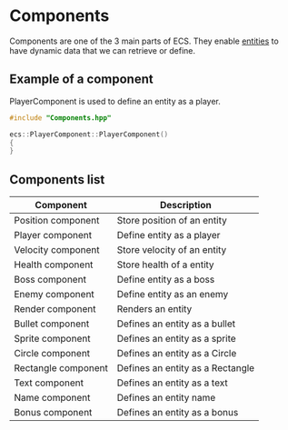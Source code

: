 # Components

Components are one of the 3 main parts of ECS.
They enable [entities](./entity.md) to have dynamic data that we can retrieve
or define.

## Example of a component

PlayerComponent is used to define an entity as a player.

```cpp
#include "Components.hpp"

ecs::PlayerComponent::PlayerComponent()
{
}

```

## Components list

| Component           | Description                      |
|---------------------|----------------------------------|
| Position component  | Store position of an entity      |
| Player component    | Define entity as a player        |
| Velocity component  | Store velocity of an entity      |
| Health component    | Store health of a entity         |
| Boss component      | Define entity as a boss          |
| Enemy component     | Define entity as an enemy        |
| Render component    | Renders an entity                |
| Bullet component    | Defines an entity as a bullet    |
| Sprite component    | Defines an entity as a sprite    |
| Circle component    | Defines an entity as a Circle    |
| Rectangle component | Defines an entity as a Rectangle |
| Text component      | Defines an entity as a text      |
| Name component      | Defines an entity name           |
| Bonus component     | Defines an entity as a bonus     |
